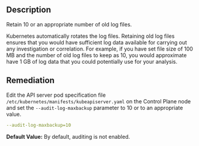 ## Description

Retain 10 or an appropriate number of old log files.

Kubernetes automatically rotates the log files. Retaining old log files ensures that you would have sufficient log data available for carrying out any investigation or correlation. For example, if you have set file size of 100 MB and the number of old log files to keep as 10, you would approximate have 1 GB of log data that you could potentially use for your analysis.

## Remediation

Edit the API server pod specification file `/etc/kubernetes/manifests/kubeapiserver.yaml` on the Control Plane node and set the `--audit-log-maxbackup` parameter to 10 or to an appropriate value.
```yaml
--audit-log-maxbackup=10
```

**Default Value:** By default, auditing is not enabled.